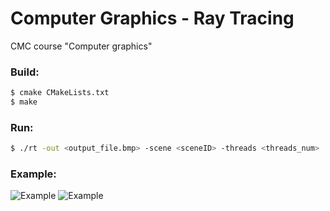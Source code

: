 # Computer Graphics - Ray Tracing 
CMC course "Сomputer graphics"

### Build:
```bash
$ cmake CMakeLists.txt
$ make
```

### Run:
```bash
$ ./rt -out <output_file.bmp> -scene <sceneID> -threads <threads_num>
```
### Example: 
![Example](/Scene_0.bmp)
![Example](/Scene_1.bmp)
